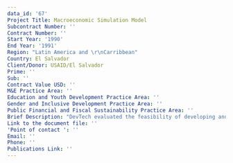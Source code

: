 ```yaml
---
data_id: '67'
Project Title: Macroeconomic Simulation Model
Subcontract Number: ''
Contract Number: ''
Start Year: '1990'
End Year: '1991'
Region: "Latin America and \r\nCarribbean"
Country: El Salvador
Client/Donor: USAID/El Salvador
Prime: ''
Sub: ''
Contract Value USD: ''
M&E Practice Area: ''
Education and Youth Development Practice Area: ''
Gender and Inclusive Development Practice Area: ''
Public Financial and Fiscal Sustainability Practice Area: ''
Brief Description: "DevTech evaluated the feasibility of developing and installing a dynamic macroeconomic simulation model of the Salvadoran \r\neconomy. The model was designed to strengthen USAID/El Salvador's ability to evaluate the distributional implications of economic \r\npolicy alternatives and make recommendations in support of economic stabilization and preparation for medium-term growth \r\nand development."
Link to the document file: ''
'Point of contact ': ''
Email: ''
Phone: ''
Publications Link: ''
---
```


